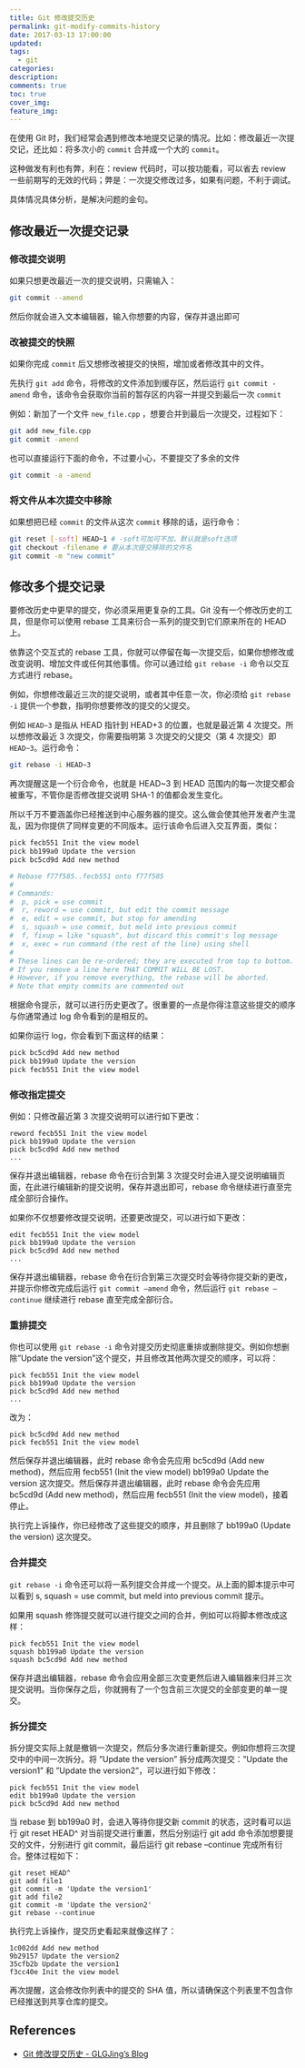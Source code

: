 ```yaml
---
title: Git 修改提交历史
permalink: git-modify-commits-history
date: 2017-03-13 17:00:00
updated:
tags:
  - git
categories:
description:
comments: true
toc: true
cover_img:
feature_img:
---
```


在使用 Git 时，我们经常会遇到修改本地提交记录的情况。比如：修改最近一次提交记，还比如：将多次小的 `commit` 合并成一个大的 `commit`。

这种做发有利也有弊，利在：review 代码时，可以按功能看，可以省去 review 一些前期写的无效的代码；弊是：一次提交修改过多，如果有问题，不利于调试。

具体情况具体分析，是解决问题的金句。

## 修改最近一次提交记录

### 修改提交说明

如果只想更改最近一次的提交说明，只需输入：

```bash
git commit --amend
```

然后你就会进入文本编辑器，输入你想要的内容，保存并退出即可

### 改被提交的快照

如果你完成 `commit` 后又想修改被提交的快照，增加或者修改其中的文件。

先执行 `git add` 命令，将修改的文件添加到缓存区，然后运行 `git commit -amend` 命令，该命令会获取你当前的暂存区的内容一并提交到最后一次 `commit`

例如：新加了一个文件 `new_file.cpp` ，想要合并到最后一次提交，过程如下：

```bash
git add new_file.cpp
git commit -amend
```

也可以直接运行下面的命令，不过要小心，不要提交了多余的文件

```bash
git commit -a -amend
```

### 将文件从本次提交中移除

如果想把已经 `commit` 的文件从这次 `commit` 移除的话，运行命令：

```bash
git reset [-soft] HEAD~1 # -soft可加可不加，默认就是soft选项
git checkout -filename # 要从本次提交移除的文件名
git commit -m "new commit"
```

<!-- more -->

## 修改多个提交记录

要修改历史中更早的提交，你必须采用更复杂的工具。Git 没有一个修改历史的工具，但是你可以使用 rebase 工具来衍合一系列的提交到它们原来所在的 HEAD 上。

依靠这个交互式的 rebase 工具，你就可以停留在每一次提交后，如果你想修改或改变说明、增加文件或任何其他事情。你可以通过给 `git rebase -i` 命令以交互方式进行 rebase。

例如，你想修改最近三次的提交说明，或者其中任意一次，你必须给 `git rebase -i` 提供一个参数，指明你想要修改的提交的父提交。

例如 `HEAD~3` 是指从 HEAD 指针到 HEAD+3 的位置，也就是最近第 4 次提交。所以想修改最近 3 次提交，你需要指明第 3 次提交的父提交（第 4 次提交）即 `HEAD~3`。运行命令：

```bash
git rebase -i HEAD~3
```

再次提醒这是一个衍合命令，也就是 HEAD~3 到 HEAD 范围内的每一次提交都会被重写，不管你是否修改提交说明 SHA-1 的值都会发生变化。

所以千万不要涵盖你已经推送到中心服务器的提交。这么做会使其他开发者产生混乱，因为你提供了同样变更的不同版本。运行该命令后进入交互界面，类似：

```bash
pick fecb551 Init the view model
pick bb199a0 Update the version
pick bc5cd9d Add new method

# Rebase f77f585..fecb551 onto f77f585
#
# Commands:
#  p, pick = use commit
#  r, reword = use commit, but edit the commit message
#  e, edit = use commit, but stop for amending
#  s, squash = use commit, but meld into previous commit
#  f, fixup = like "squash", but discard this commit's log message
#  x, exec = run command (the rest of the line) using shell
#
# These lines can be re-ordered; they are executed from top to bottom.
# If you remove a line here THAT COMMIT WILL BE LOST.
# However, if you remove everything, the rebase will be aborted.
# Note that empty commits are commented out
```

根据命令提示，就可以进行历史更改了。很重要的一点是你得注意这些提交的顺序与你通常通过 log 命令看到的是相反的。

如果你运行 log，你会看到下面这样的结果：

```bash
pick bc5cd9d Add new method
pick bb199a0 Update the version
pick fecb551 Init the view model
```

### 修改指定提交

例如：只修改最近第 3 次提交说明可以进行如下更改：

```
reword fecb551 Init the view model
pick bb199a0 Update the version
pick bc5cd9d Add new method
...
```

保存并退出编辑器，rebase 命令在衍合到第 3 次提交时会进入提交说明编辑页面，在此进行编辑新的提交说明，保存并退出即可，rebase 命令继续进行直至完成全部衍合操作。

如果你不仅想要修改提交说明，还要更改提交，可以进行如下更改：

```
edit fecb551 Init the view model
pick bb199a0 Update the version
pick bc5cd9d Add new method
...
```

保存并退出编辑器，rebase 命令在衍合到第三次提交时会等待你提交新的更改，并提示你修改完成后运行 `git commit –amend` 命令，然后运行 `git rebase –continue` 继续进行 rebase 直至完成全部衍合。

### 重排提交

你也可以使用 `git rebase -i` 命令对提交历史彻底重排或删除提交。例如你想删除”Update the version”这个提交，并且修改其他两次提交的顺序，可以将：

```
pick fecb551 Init the view model
pick bb199a0 Update the version
pick bc5cd9d Add new method
...
```

改为：

```
pick bc5cd9d Add new method
pick fecb551 Init the view model
```

然后保存并退出编辑器，此时 rebase 命令会先应用 bc5cd9d (Add new method)，然后应用 fecb551 (Init the view model) bb199a0 Update the version 这次提交。然后保存并退出编辑器，此时 rebase 命令会先应用 bc5cd9d (Add new method)，然后应用 fecb551 (Init the view model)，接着停止。

执行完上诉操作，你已经修改了这些提交的顺序，并且删除了 bb199a0 (Update the version) 这次提交。

### 合并提交

`git rebase -i` 命令还可以将一系列提交合并成一个提交。从上面的脚本提示中可以看到 s, squash = use commit, but meld into previous commit 提示。

如果用 squash 修饰提交就可以进行提交之间的合并，例如可以将脚本修改成这样：

```
pick fecb551 Init the view model
squash bb199a0 Update the version
squash bc5cd9d Add new method
```

保存并退出编辑器，rebase 命令会应用全部三次变更然后进入编辑器来归并三次提交说明。当你保存之后，你就拥有了一个包含前三次提交的全部变更的单一提交。

### 拆分提交

拆分提交实际上就是撤销一次提交，然后分多次进行重新提交。例如你想将三次提交中的中间一次拆分。将 ”Update the version” 拆分成两次提交：”Update the version1” 和 ”Update the version2”，可以进行如下修改：

```
pick fecb551 Init the view model
edit bb199a0 Update the version
pick bc5cd9d Add new method
```

当 rebase 到 bb199a0 时，会进入等待你提交新 commit 的状态，这时看可以运行 git reset HEAD^ 对当前提交进行重置，然后分别运行 git add 命令添加想要提交的文件，分别进行 git commit，最后运行 git rebase –continue 完成所有衍合。整体过程如下：

```
git reset HEAD^
git add file1
git commit -m 'Update the version1'
git add file2
git commit -m 'Update the version2'
git rebase --continue
```

执行完上诉操作，提交历史看起来就像这样了：

```
1c002dd Add new method
9b29157 Update the version2
35cfb2b Update the version1
f3cc40e Init the view model
```

再次提醒，这会修改你列表中的提交的 SHA 值，所以请确保这个列表里不包含你已经推送到共享仓库的提交。

## References

- [Git 修改提交历史 - GLGJing&#8217;s Blog](http://glgjing.github.io/blog/2015/01/06/git-xiu-gai-ti-jiao-li-shi/)
